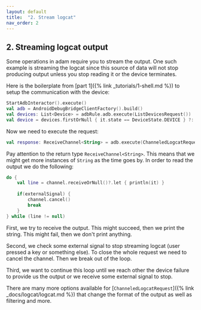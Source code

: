 ```yaml
---
layout: default
title:  "2. Stream logcat"
nav_order: 2
---
```


## 2. Streaming logcat output

Some operations in adam require you to stream the output. One such example is streaming the logcat since this source of data will not stop
 producing output unless you stop reading it or the device terminates.

Here is the boilerplate from [part 1]({% link _tutorials/1-shell.md %}) to setup the communication with the device:
```kotlin
StartAdbInteractor().execute()
val adb = AndroidDebugBridgeClientFactory().build()
val devices: List<Device> = adbRule.adb.execute(ListDevicesRequest())
val device = devices.firstOrNull { it.state == DeviceState.DEVICE } ?: throw RuntimeException("no devices available")
```

Now we need to execute the request:
```kotlin
val response: ReceiveChannel<String> = adb.execute(ChanneledLogcatRequest(), device.serial)
```

Pay attention to the return type `ReceiveChannel<String>`. This means that we might get more instances of `String` as the time goes by. In
 order to read the output we do the following:

```kotlin
do {
    val line = channel.receiveOrNull()?.let { println(it) }
    
    if(externalSignal) {
        channel.cancel()
        break
    }
} while (line != null)
```

First, we try to receive the output. This might succeed, then we print the string. This might fail, then we don't print anything.

Second, we check some external signal to stop streaming logcat (user pressed a key or something else). To close the whole request we need
 to cancel the channel. Then we break out of the loop.
 
Third, we want to continue this loop until we reach other the device failure to provide us the output or we receive some external signal to
stop.

There are many more options available for [`ChanneledLogcatRequest`]({% link _docs/logcat/logcat.md %}) that change the format of the output
as well as filtering and more.